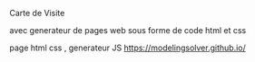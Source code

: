 Carte de Visite

avec generateur de pages web sous forme de code html et css

page html css , generateur JS
https://modelingsolver.github.io/
